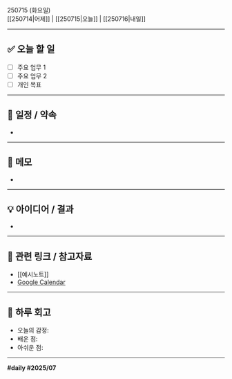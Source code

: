 250715 (화요일)  
[[250714|어제]] | [[250715|오늘]] | [[250716|내일]]

---

## ✅ 오늘 할 일
- [ ] 주요 업무 1  
- [ ] 주요 업무 2  
- [ ] 개인 목표  

---

## 📆 일정 / 약속
- 

---

## 📝 메모
- 

---

## 💡 아이디어 / 결과
- 

---

## 📎 관련 링크 / 참고자료
- [[예시노트]]
- [Google Calendar](https://calendar.google.com)

---

## 🌙 하루 회고
- 오늘의 감정:  
- 배운 점:  
- 아쉬운 점:  

---

**#daily #2025/07**
